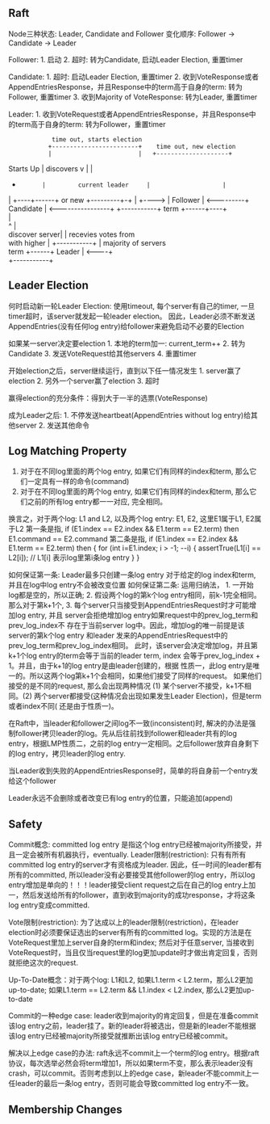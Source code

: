 ## Raft

Node三种状态: Leader, Candidate and Follower
变化顺序: Follower -> Candidate -> Leader

Follower:
    1. 启动
	2. 超时: 转为Candidate, 启动Leader Election, 重置timer
	
Candidate:
    1. 超时: 启动Leader Election, 重置timer
	2. 收到VoteResponse或者AppendEntriesResponse，并且Response中的term高于自身的term:
	   转为Follower, 重置timer
	3. 收到Majority of VoteResponse:
	   转为Leader, 重置timer
	   
Leader:
    1. 收到VoteRequest或者AppendEntriesResponse，并且Response中的term高于自身的term:
       转为Follower，重置timer
	   
                time out, starts election                          
               +------------------------+    time out, new election
               |                        |   +--------------------+ 
 Starts Up     |         discovers      v   |                    | 
   +           |         current leader     |                    | 
   |      +----+------+  or new   +---------+-+                  | 
   +----> |  Follower | <---------+ Candidate | <----------------+ 
          +-----------+  term     +------+----+                    
                                         |                         
               ^                         |                         
discover server|                         | recevies votes from     
with higher    |      +-----------+      | majority of servers     
term           +------+   Leader  | <----+                         
                      +-----------+                                

## Leader Election
何时启动新一轮Leader Election: 使用timeout, 每个server有自己的timer, 一旦timer超时，该server就发起一轮leader election。
因此，Leader必须不断发送AppendEntries(没有任何log entry)给follower来避免启动不必要的Election

如果某一server决定要election
    1. 本地的term加一: current_term++
	2. 转为Candidate
	3. 发送VoteRequest给其他servers
	4. 重置timer
	
开始election之后，server继续运行，直到以下任一情况发生
    1. server赢了election
	2. 另外一个server赢了election
	3. 超时
	
赢得election的充分条件：得到大于一半的选票(VoteResponse)

成为Leader之后:
    1. 不停发送heartbeat(AppendEntries without log entry)给其他server 
	2. 发送其他命令
	
## Log Matching Property
1. 对于在不同log里面的两个log entry, 如果它们有同样的index和term, 那么它们一定具有一样的命令(command)
2. 对于在不同log里面的两个log entry, 如果它们有同样的index和term, 那么它们之前的所有log entry都一一对应, 完全相同。

换言之，对于两个log: L1 and L2, 以及两个log entry: E1, E2, 这里E1属于L1, E2属于L2
第一条是指, if (E1.index == E2.index && E1.term == E2.term) then E1.command == E2.command
第二条是指, if (E1.index == E2.index && E1.term == E2.term) then {
	for (int i=E1.index; i > -1; --i) {
		assertTrue(L1[i] == L2[i]); // L1[i] 表示log里第i条log entry
	}
}

如何保证第一条: Leader最多只创建一条log entry 对于给定的log index和term, 并且在log中log entry不会被改变位置
如何保证第二条: 运用归纳法，
           1. 一开始log都是空的，所以正确; 
		   2. 假设两个log的第k个log entry相同，前k-1完全相同。那么对于第k+1个,
           3. 每个server只当接受到AppendEntriesRequest时才可能增加log entry, 并且
		      server会拒绝增加log entry如果request中的prev_log_term和prev_log_index不
			  存在于当前server log中。因此，增加log的唯一前提是该server的第k个log entry
			  和leader 发来的AppendEntriesRequest中的prev_log_term和prev_log_index相同。
			  此时，该server会决定增加log，并且第k+1个log entry的term会等于当前的leader term,
			  index 会等于prev_log_index + 1。并且，由于k+1的log entry是由leader创建的，根据
			  性质一，此log entry是唯一的。所以这两个log第k+1个会相同，如果他们接受了同样的request。
			  如果他们接受的是不同的request, 那么会出现两种情况 (1) 某个server不接受，k+1不相同。(2)
			  两个server都接受(这种情况会出现如果发生Leader Election)，但是term或者index不同(
			  还是由于性质一)。

在Raft中，当leader和follower之间log不一致(inconsistent)时, 解决的办法是强制follower拷贝leader的log。先从后往前找到follower和leader共有的log entry，根据LMP性质二，之前的log entry一定相同。之后follower放弃自身剩下的log entry，拷贝leader的log entry.

当Leader收到失败的AppendEntriesResponse时，简单的将自身前一个entry发给这个follower

Leader永远不会删除或者改变已有log entry的位置，只能追加(append)

## Safety
Commit概念: committed log entry 是指这个log entry已经被majority所接受，并且一定会被所有机器执行，eventually.
Leader限制(restriction): 只有有所有committed log entry的server才有资格成为leader.
  因此，任一时间的leader都有所有的committed, 所以leader没有必要接受其他follower的log entry，所以log entry增加是单向的！！！leader接受client request之后在自己的log entry上加一，然后发送给所有的follower，直到收到majority的成功response，才将这条log entry变成committed.

Vote限制(restriction): 为了达成以上的leader限制(restriction)，在leader election时必须要保证选出的server有所有的committed log。实现的方法是在VoteRequest里加上server自身的term和index; 然后对于任意server, 当接收到VoteRequest时，当且仅当request里的log更加update时才做出肯定回复，否则就拒绝这次的request.

Up-To-Date概念：对于两个log: L1和L2, 如果L1.term < L2.term，那么L2更加up-to-date; 如果L1.term == L2.term && L1.index < L2.index, 那么L2更加up-to-date

Commit的一种edge case: leader收到majority的肯定回复，但是在准备commit该log entry之前，leader挂了。新的leader将被选出，但是新的leader不能根据该log entry已经被majority所接受就推断出该log entry已经被commit。

解决以上edge case的办法: raft永远不commit上一个term的log entry。根据raft协议，每次选举必然会将term增加1，所以如果term不变，那么表示leader没有crash，可以commit。否则考虑到以上的edge case，新leader不能commit上一任leader的最后一条log entry，否则可能会导致committed log entry不一致。

## Membership Changes		   